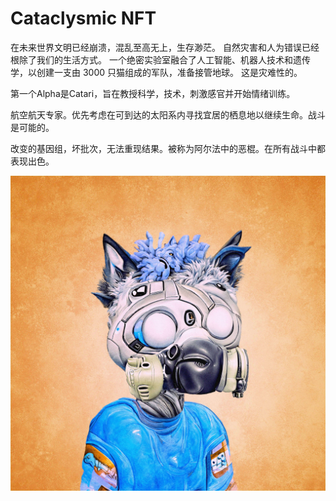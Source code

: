 # Cataclysmic NFT

在未来世界文明已经崩溃，混乱至高无上，生存渺茫。 自然灾害和人为错误已经根除了我们的生活方式。 一个绝密实验室融合了人工智能、机器人技术和遗传学，以创建一支由 3000 只猫组成的军队，准备接管地球。 这是灾难性的。

第一个Alpha是Catari，旨在教授科学，技术，刺激感官并开始情绪训练。

航空航天专家。优先考虑在可到达的太阳系内寻找宜居的栖息地以继续生命。战斗是可能的。

改变的基因组，坏批次，无法重现结果。被称为阿尔法中的恶棍。在所有战斗中都表现出色。

![nft](unnamed.jpg)
